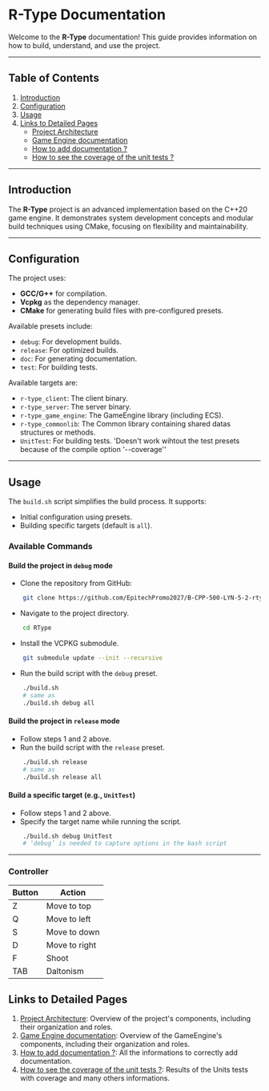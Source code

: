 # R-Type Documentation

Welcome to the **R-Type** documentation!
This guide provides information on how to build, understand, and use the project.

---

## Table of Contents

1. <a href="#introduction">Introduction</a>
2. <a href="#configuration">Configuration</a>
3. <a href="#usage">Usage</a>
4. <a href="#links-to-detailed-pages">Links to Detailed Pages</a>
    - [Project Architecture](Architecture.md)
    - [Game Engine documentation](GameEngine/README.md)
    - [How to add documentation ?](HowToAddDoc.md)
    - [How to see the coverage of the unit tests ?](TestsCoverage.md)

---

## <a id="introduction"></a>Introduction

The **R-Type** project is an advanced implementation based on the C++20 game engine. It demonstrates system development concepts and modular build techniques using CMake, focusing on flexibility and maintainability.

---

## <a id="configuration"></a>Configuration

The project uses:

- **GCC/G++** for compilation.
- **Vcpkg** as the dependency manager.
- **CMake** for generating build files with pre-configured presets.

Available presets include:

- `debug`: For development builds.
- `release`: For optimized builds.
- `doc`: For generating documentation.
- `test`: For building tests.

Available targets are:

- `r-type_client`: The client binary.
- `r-type_server`: The server binary.
- `r-type_game_engine`: The GameEngine library (including ECS).
- `r-type_commonlib`: The Common library containing shared datas structures or methods.
- `UnitTest`: For building tests. 'Doesn't work wihtout the test presets because of the compile option '--coverage''

---

## <a id="usage"></a>Usage

The `build.sh` script simplifies the build process. It supports:

- Initial configuration using presets.
- Building specific targets (default is `all`).

### Available Commands

#### Build the project in `debug` mode

- Clone the repository from GitHub:

```bash
    git clone https://github.com/EpitechPromo2027/B-CPP-500-LYN-5-2-rtype-loic.osternaud.git ./RType
```

- Navigate to the project directory.

```bash
    cd RType
```

- Install the VCPKG submodule.

```bash
    git submodule update --init --recursive
```

- Run the build script with the `debug` preset.

```bash
    ./build.sh
    # same as
    ./build.sh debug all
```

#### Build the project in `release` mode

- Follow steps 1 and 2 above.
- Run the build script with the `release` preset.

```bash
    ./build.sh release
    # same as
    ./build.sh release all
```

#### Build a specific target (e.g., `UnitTest`)

- Follow steps 1 and 2 above.
- Specify the target name while running the script.

```bash
    ./build.sh debug UnitTest
    # ‘debug’ is needed to capture options in the bash script
```

---

### Controller

 Button        | Action
 --------------|-------------
 Z             | Move to top
 Q             | Move to left
 S             | Move to down
 D             | Move to right
 F             | Shoot
TAB            | Daltonism

## <a id="links-to-detailed-pages"></a>Links to Detailed Pages

1. [Project Architecture](Architecture.md): Overview of the project's components, including their organization and roles.
2. [Game Engine documentation](GameEngine/README.md): Overview of the GameEngine's components, including their organization and roles.
3. [How to add documentation ?](HowToAddDoc.md): All the informations to correctly add documentation.
4. [How to see the coverage of the unit tests ?](TestsCoverage.md): Results of the Units tests with coverage and many others informations.
